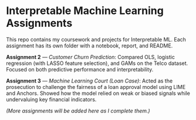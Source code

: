 # Interpretable Machine Learning Assignments  

This repo contains my coursework and projects for Interpretable ML. Each assignment has its own folder with a notebook, report, and README.  

**Assignment 2** — *Customer Churn Prediction*: Compared OLS, logistic regression (with LASSO feature selection), and GAMs on the Telco dataset. Focused on both predictive performance and interpretability.  

**Assignment 3** — *Machine Learning Court (Loan Case)*: Acted as the prosecution to challenge the fairness of a loan approval model using LIME and Anchors. Showed how the model relied on weak or biased signals while undervaluing key financial indicators.  

*(More assignments will be added here as I complete them.)*  
